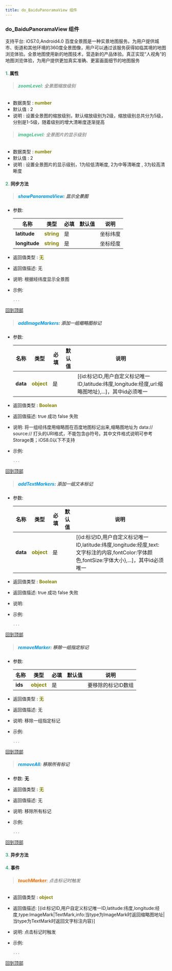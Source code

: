```yaml
---
title: do_BaiduPanoramaView 组件
---
```


### do_BaiduPanoramaView 组件

 支持平台: iOS7.0,Android4.0
 百度全景图是一种实景地图服务。为用户提供城市、街道和其他环境的360度全景图像，用户可以通过该服务获得如临其境的地图浏览体验。全景地图使用新的地图技术，营造新的产品体验。真正实现“人视角”的地图浏览体验，为用户提供更加真实准确、更富画面细节的地图服务

#### <font color ='#40A977'>**1.**</font> 属性

>###### <font color ='#42b983'>**zoomLevel**</font>: 全景图缩放级别

- 数据类型 : <font color ='#808000'>**number**</font>
- 默认值 : 2
- 说明 : 设置全景图的缩放级别，默认缩放级别为2级，缩放级别总共分为5级，分别是1-5级，随着级别的增大清晰度逐渐提高

>###### <font color ='#42b983'>**imageLevel**</font>: 全景图片的显示级别

- 数据类型 : <font color ='#808000'>**number**</font>
- 默认值 : 2
- 说明 : 设置全景图片的显示级别，1为较低清晰度, 2为中等清晰度 , 3为较高清晰度

#### <font color ='#40A977'>**2.**</font> 同步方法

>##### <font color ='#0092db'>**showPanoramaView**</font>: 显示全景图

- 参数:

  名称 | 类型 |必填|默认值|说明
  ---- |-------------  |--------------|--------|------
  **latitude** |<font color ='#808000'>**string**</font> | 是 | |坐标纬度
  **longitude** |<font color ='#808000'>**string**</font> | 是 | |坐标经度
- 返回值类型 : <font color ='#808000'>**无**</font>
- 返回值描述: 无
- 说明: 根据经纬度显示全景图
- 示例:

  ```javascript
  ...

  ```

[回到顶部](#top)

>##### <font color ='#0092db'>**addImageMarkers**</font>: 添加一组缩略图标记

- 参数:

  名称 | 类型 |必填|默认值|说明
  ---- |-------------  |--------------|--------|------
  **data** |<font color ='#808000'>**object**</font> | 是 | |[{id:标记ID,用户自定义标记唯一ID,latitude:纬度,longitude:经度,url:缩略图地址},...]，其中id必须唯一
- 返回值类型 : <font color ='#808000'>**Boolean**</font>
- 返回值描述: true 成功 false 失败
- 说明: 将一组经纬度用缩略图在百度地图标记出来,缩略图地址为 data:// source:// 打头的URI格式，不能包含@符号。其中文件格式说明可参考Storage类；iOS8.0以下不支持
- 示例:

  ```javascript
  ...

  ```

[回到顶部](#top)

>##### <font color ='#0092db'>**addTextMarkers**</font>: 添加一组文本标记

- 参数:

  名称 | 类型 |必填|默认值|说明
  ---- |-------------  |--------------|--------|------
  **data** |<font color ='#808000'>**object**</font> | 是 | |[{id:标记ID,用户自定义标记唯一ID,latitude:纬度,longitude:经度,text:文字标注的内容,fontColor:字体颜色,fontSize:字体大小},...]，其中id必须唯一
- 返回值类型 : <font color ='#808000'>**Boolean**</font>
- 返回值描述: true 成功 false 失败
- 说明: 
- 示例:

  ```javascript
  ...

  ```

[回到顶部](#top)

>##### <font color ='#0092db'>**removeMarker**</font>: 移除一组指定标记

- 参数:

  名称 | 类型 |必填|默认值|说明
  ---- |-------------  |--------------|--------|------
  **ids** |<font color ='#808000'>**object**</font> | 是 | |要移除的标记ID数组
- 返回值类型 : <font color ='#808000'>**无**</font>
- 返回值描述: 无
- 说明: 移除一组指定标记
- 示例:

  ```javascript
  ...

  ```

[回到顶部](#top)

>##### <font color ='#0092db'>**removeAll**</font>: 移除所有标记

- 参数: **无**
- 返回值类型 : <font color ='#808000'>**无**</font>
- 返回值描述: 无
- 说明: 移除所有标记
- 示例:

  ```javascript
  ...

  ```

[回到顶部](#top)

#### <font color ='#40A977'>**3.**</font> 异步方法


#### <font color ='#40A977'>**4.**</font> 事件

>###### <font color ='#e96900'>**touchMarker**</font>: 点击标记时触发

- 返回值类型 : <font color ='#808000'>**object**</font>
- 返回值描述: [{id:标记ID,用户自定义标记唯一ID,latitude:纬度,longitude:经度,type:ImageMark|TextMark,info:当type为ImageMark时返回缩略图地址|当type为TextMark时返回文字标注内容}]
- 说明: 点击标记时触发
- 示例:

  ```javascript
  ...

  ```

[回到顶部](#top)


